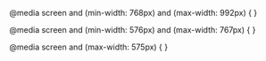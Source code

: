 @media screen and (min-width: 768px) and (max-width: 992px) {
}

@media screen and (min-width: 576px) and (max-width: 767px) {
}

@media screen and (max-width: 575px) {
}
